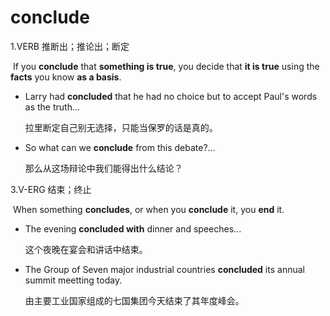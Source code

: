 # conclude

1.VERB 推断出；推论出；断定

​	If you **conclude** that **something is true**, you decide that **it is true** using the **facts** you know **as a basis**.

- Larry had **concluded** that he had no choice but to accept Paul's words as the truth...

  拉里断定自己别无选择，只能当保罗的话是真的。

- So what can we **conclude** from this debate?...

  那么从这场辩论中我们能得出什么结论？

3.V-ERG 结束；终止

​	When something **concludes**, or when you **conclude** it, you **end** it.

- The evening **concluded with** dinner and speeches...

  这个夜晚在宴会和讲话中结束。

- The Group of Seven major industrial countries **concluded** its annual summit meetting today.

  由主要工业国家组成的七国集团今天结束了其年度峰会。